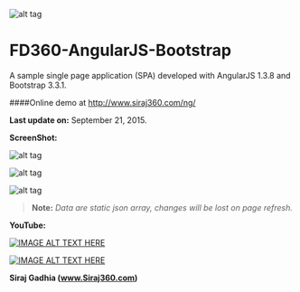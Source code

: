 ![alt tag](https://yt3.ggpht.com/-NXR_RPbtSBU/AAAAAAAAAAI/AAAAAAAAAAA/qsMT6VMwojU/s88-c-k-no/photo.jpg) 

FD360-AngularJS-Bootstrap
==================

A sample single page application (SPA) developed with AngularJS 1.3.8 and Bootstrap 3.3.1.



####Online demo at http://www.siraj360.com/ng/

__Last update on:__
September 21, 2015.



__ScreenShot:__

![alt tag](https://github.com/SirajGadhia/FD360-V2-AngularJS/blob/master/FD360Image2.png)

![alt tag](https://github.com/SirajGadhia/FD360-AngularJS-BT/blob/master/FD360Image3.PNG)

![alt tag](https://github.com/SirajGadhia/FD360-AngularJS-BT/blob/master/FD360Image2.PNG)


 >__Note:__
 >*Data are static json array, changes will be lost on page refresh.*
 

__YouTube:__

[![IMAGE ALT TEXT HERE](https://i.ytimg.com/vi/sHlMKZWM75E/3.jpg?time=1448225068384)](https://www.youtube.com/watch?v=sHlMKZWM75E&list=UUywXaHmgyG4wd0pj1s3AZ7w)


[![IMAGE ALT TEXT HERE](https://i.ytimg.com/vi/4rLXMoppZZA/2.jpg)](https://www.youtube.com/watch?v=4rLXMoppZZA&list=UUywXaHmgyG4wd0pj1s3AZ7w)



__Siraj Gadhia (www.Siraj360.com)__


